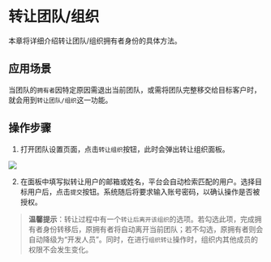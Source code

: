 # 转让团队/组织

本章将详细介绍转让团队/组织拥有者身份的具体方法。

## 应用场景

当团队的`拥有者`因特定原因需退出当前团队，或需将团队完整移交给目标客户时，就会用到`转让团队/组织`这一功能。

## 操作步骤

1. 打开团队设置页面，点击`转让组织`按钮，此时会弹出转让组织面板。

![](/portal/org-transfer.png)

2. 在面板中填写拟转让用户的邮箱或姓名，平台会自动检索匹配的用户。选择目标用户后，点击`提交`按钮。系统随后将要求输入账号密码，以确认操作是否被授权。

> **温馨提示**：转让过程中有一个`转让后离开该组织`的选项。若勾选此项，完成拥有者身份转移后，原拥有者将自动离开当前团队；若不勾选，原拥有者则会自动降级为“开发人员”。同时，在进行`组织转让`操作时，组织内其他成员的权限不会发生变化。
